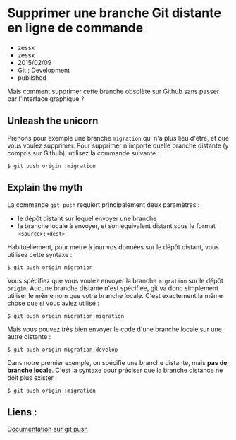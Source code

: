 # Supprimer une branche Git distante en ligne de commande
- zessx
- zessx
- 2015/02/09
- Git ; Development
- published

Mais comment supprimer cette branche obsolète sur Github sans passer par l'interface graphique ?

## Unleash the unicorn

Prenons pour exemple une branche `migration` qui n'a plus lieu d'être, et que vous voulez supprimer.
Pour supprimer n'importe quelle branche distante (y compris sur Github), utilisez la commande suivante :

    $ git push origin :migration

## Explain the myth

La commande `git push` requiert principalement deux paramètres :

- le dépôt distant sur lequel envoyer une branche
- la branche locale à envoyer, et son équivalent distant sous le format `<source>:<dest>`

Habituellement, pour metre à jour vos données sur le dépôt distant, vous utilisez cette syntaxe :

    $ git push origin migration

Vous spécifiez que vous voulez envoyer la branche `migration` sur le dépôt `origin`. Aucune branche distante n'est spécifiée, git va donc simplement utiliser le même nom que votre branche locale. C'est exactement la même chose que si vous aviez utilisé :

    $ git push origin migration:migration

Mais vous pouvez très bien envoyer le code d'une branche locale sur une autre distante :

    $ git push origin migration:develop

Dans notre premier exemple, on spécifie une branche distante, mais **pas de branche locale**. C'est la syntaxe pour préciser que la branche distance ne doit plus exister :

    $ git push origin :migration

## Liens :
[Documentation sur git push](http://git-scm.com/docs/git-push)